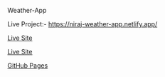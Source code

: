 Weather-App

Live Project:- https://niraj-weather-app.netlify.app/

[Live Site](https://www.google.com)

[Live Site](https://www.google.com "Google's Homepage")

[GitHub Pages](https://niraj-weather-app.netlify.app/)
